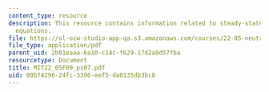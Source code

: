 ```yaml
---
content_type: resource
description: This resource contains information related to steady-state diffusion
  equations.
file: https://ol-ocw-studio-app-qa.s3.amazonaws.com/courses/22-05-neutron-science-and-reactor-physics-fall-2009/00b7429624fc3396eef5da0135db3bc8_MIT22_05F09_ps07.pdf
file_type: application/pdf
parent_uid: 2b01eaaa-6a10-c14c-f629-17d2a8d57fba
resourcetype: Document
title: MIT22_05F09_ps07.pdf
uid: 00b74296-24fc-3396-eef5-da0135db3bc8
---
```

